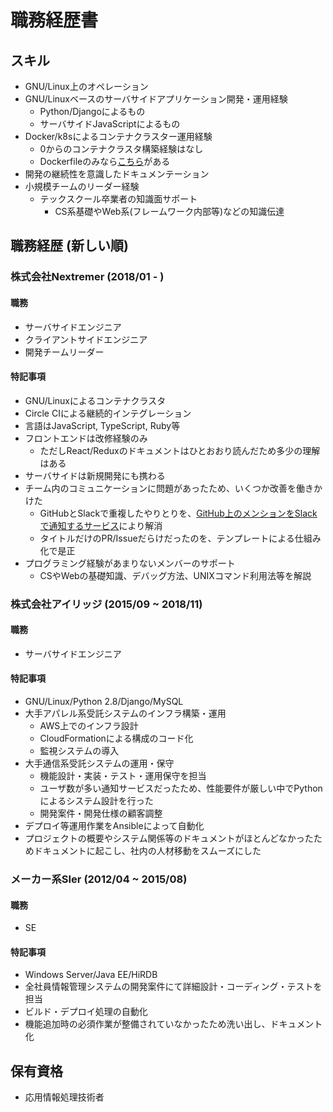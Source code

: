 # 職務経歴書

## スキル

- GNU/Linux上のオペレーション
- GNU/Linuxベースのサーバサイドアプリケーション開発・運用経験
  - Python/Djangoによるもの
  - サーバサイドJavaScriptによるもの
- Docker/k8sによるコンテナクラスター運用経験
  - 0からのコンテナクラスタ構築経験はなし
  - Dockerfileのみなら[こちら](https://github.com/t-sin/niko/blob/master/Dockerfile)がある
- 開発の継続性を意識したドキュメンテーション
- 小規模チームのリーダー経験
  - テックスクール卒業者の知識面サポート
    - CS系基礎やWeb系(フレームワーク内部等)などの知識伝達

## 職務経歴 (新しい順)

### 株式会社Nextremer (2018/01 - )

#### 職務

- サーバサイドエンジニア
- クライアントサイドエンジニア
- 開発チームリーダー

#### 特記事項

- GNU/Linuxによるコンテナクラスタ
- Circle CIによる継続的インテグレーション
- 言語はJavaScript, TypeScript, Ruby等
- フロントエンドは改修経験のみ
  - ただしReact/Reduxのドキュメントはひとおおり読んだため多少の理解はある
- サーバサイドは新規開発にも携わる
- チーム内のコミュニケーションに問題があったため、いくつか改善を働きかけた
  - GitHubとSlackで重複したやりとりを、[GitHub上のメンションをSlackで通知するサービス](https://github.com/t-sin/niko)により解消
  - タイトルだけのPR/Issueだらけだったのを、テンプレートによる仕組み化で是正
- プログラミング経験があまりないメンバーのサポート
  - CSやWebの基礎知識、デバッグ方法、UNIXコマンド利用法等を解説

### 株式会社アイリッジ (2015/09 ~ 2018/11)

#### 職務

- サーバサイドエンジニア

#### 特記事項

- GNU/Linux/Python 2.8/Django/MySQL
- 大手アパレル系受託システムのインフラ構築・運用
  - AWS上でのインフラ設計
  - CloudFormationによる構成のコード化
  - 監視システムの導入
- 大手通信系受託システムの運用・保守
  - 機能設計・実装・テスト・運用保守を担当
  - ユーザ数が多い通知サービスだったため、性能要件が厳しい中でPythonによるシステム設計を行った
  - 開発案件・開発仕様の顧客調整
- デプロイ等運用作業をAnsibleによって自動化
- プロジェクトの概要やシステム関係等のドキュメントがほとんどなかったためドキュメントに起こし、社内の人材移動をスムーズにした

### メーカー系SIer (2012/04 ~ 2015/08)

#### 職務

- SE

#### 特記事項

- Windows Server/Java EE/HiRDB
- 全社員情報管理システムの開発案件にて詳細設計・コーディング・テストを担当
- ビルド・デプロイ処理の自動化
- 機能追加時の必須作業が整備されていなかったため洗い出し、ドキュメント化

## 保有資格

- 応用情報処理技術者
